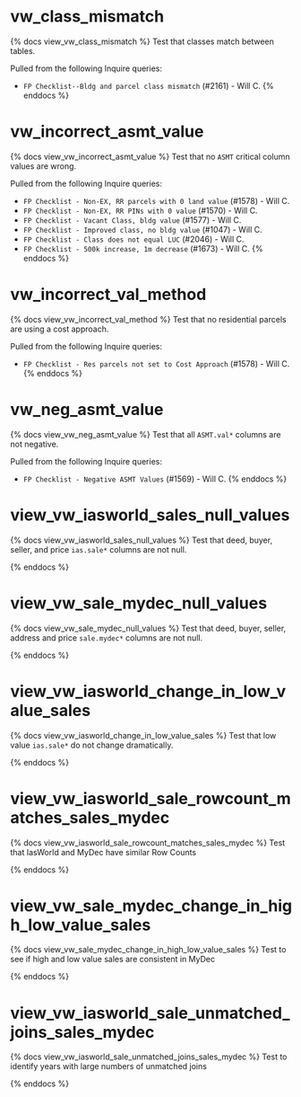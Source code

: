 # vw_class_mismatch

{% docs view_vw_class_mismatch %}
Test that classes match between tables.

Pulled from the following Inquire queries:

- `FP Checklist--Bldg and parcel class mismatch` (#2161) - Will C.
{% enddocs %}

# vw_incorrect_asmt_value

{% docs view_vw_incorrect_asmt_value %}
Test that no `ASMT` critical column values are wrong.

Pulled from the following Inquire queries:

- `FP Checklist - Non-EX, RR parcels with 0 land value` (#1578) - Will C.
- `FP Checklist - Non-EX, RR PINs with 0 value` (#1570) - Will C.
- `FP Checklist - Vacant Class, bldg value` (#1577) - Will C.
- `FP Checklist - Improved class, no bldg value` (#1047) - Will C.
- `FP Checklist - Class does not equal LUC` (#2046) - Will C.
- `FP Checklist - 500k increase, 1m decrease` (#1673) - Will C.
{% enddocs %}

# vw_incorrect_val_method

{% docs view_vw_incorrect_val_method %}
Test that no residential parcels are using a cost approach.

Pulled from the following Inquire queries:

- `FP Checklist - Res parcels not set to Cost Approach` (#1578) - Will C.
{% enddocs %}

# vw_neg_asmt_value

{% docs view_vw_neg_asmt_value %}
Test that all `ASMT.val*` columns are not negative.

Pulled from the following Inquire queries:

- `FP Checklist - Negative ASMT Values` (#1569) - Will C.
{% enddocs %}

# view_vw_iasworld_sales_null_values

{% docs view_vw_iasworld_sales_null_values %}
Test that deed, buyer, seller, and price `ias.sale*` columns are not null.

{% enddocs %}

# view_vw_sale_mydec_null_values

{% docs view_vw_sale_mydec_null_values %}
Test that deed, buyer, seller, address and price `sale.mydec*` columns are not null.

{% enddocs %}

# view_vw_iasworld_change_in_low_value_sales

{% docs view_vw_iasworld_change_in_low_value_sales %}
Test that low value `ias.sale*` do not change dramatically.

{% enddocs %}

# view_vw_iasworld_sale_rowcount_matches_sales_mydec

{% docs view_vw_iasworld_sale_rowcount_matches_sales_mydec %}
Test that IasWorld and MyDec have similar Row Counts

{% enddocs %}

# view_vw_sale_mydec_change_in_high_low_value_sales

{% docs view_vw_sale_mydec_change_in_high_low_value_sales %}
Test to see if high and low value sales are consistent in MyDec

{% enddocs %}

# view_vw_iasworld_sale_unmatched_joins_sales_mydec

{% docs view_vw_iasworld_sale_unmatched_joins_sales_mydec %}
Test to identify years with large numbers of unmatched joins

{% enddocs %}

